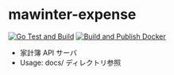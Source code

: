 # mawinter-expense
[![Go Test and Build](https://github.com/azuki774/mawinter-server/actions/workflows/go.yml/badge.svg)](https://github.com/azuki774/mawinter-server/actions/workflows/go.yml)
[![Build and Publish Docker](https://github.com/azuki774/mawinter-server/actions/workflows/publish.yml/badge.svg)](https://github.com/azuki774/mawinter-server/actions/workflows/publish.yml)
- 家計簿 API サーバ
- Usage: docs/ ディレクトリ参照
